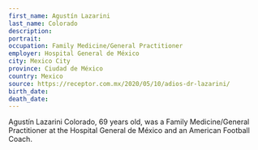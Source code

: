 ```yaml
---
first_name: Agustín Lazarini
last_name: Colorado
description: 
portrait: 
occupation: Family Medicine/General Practitioner
employer: Hospital General de México
city: Mexico City
province: Ciudad de México
country: Mexico
source: https://receptor.com.mx/2020/05/10/adios-dr-lazarini/
birth_date: 
death_date: 
---
```


Agustín Lazarini Colorado, 69 years old, was a Family Medicine/General Practitioner at the Hospital General de México and an American Football Coach.